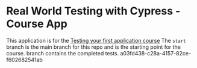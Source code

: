 # Real World Testing with Cypress - Course App

This application is for the [Testing your first application course](https://learn.cypress.io/testing-your-first-application) 
The `start` branch is the main branch for this repo and is the starting point for the course.  branch contains the completed tests.
a03fd438-c28a-4157-82ce-f602682541ab
